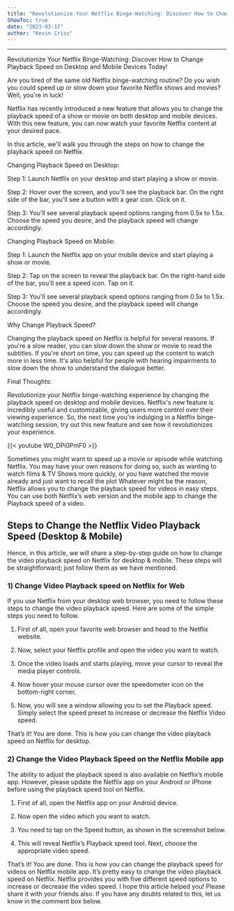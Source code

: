 ```yaml
---
title: "Revolutionize Your Netflix Binge-Watching: Discover How to Change Playback Speed on Desktop and Mobile Devices Today!"
ShowToc: true 
date: "2023-03-17"
author: "Kevin Criss"
---
```

*****
Revolutionize Your Netflix Binge-Watching: Discover How to Change Playback Speed on Desktop and Mobile Devices Today!

Are you tired of the same old Netflix binge-watching routine? Do you wish you could speed up or slow down your favorite Netflix shows and movies? Well, you're in luck!

Netflix has recently introduced a new feature that allows you to change the playback speed of a show or movie on both desktop and mobile devices. With this new feature, you can now watch your favorite Netflix content at your desired pace.

In this article, we'll walk you through the steps on how to change the playback speed on Netflix.

Changing Playback Speed on Desktop:

Step 1: Launch Netflix on your desktop and start playing a show or movie.

Step 2: Hover over the screen, and you'll see the playback bar. On the right side of the bar, you'll see a button with a gear icon. Click on it.

Step 3: You'll see several playback speed options ranging from 0.5x to 1.5x. Choose the speed you desire, and the playback speed will change accordingly.

Changing Playback Speed on Mobile:

Step 1: Launch the Netflix app on your mobile device and start playing a show or movie.

Step 2: Tap on the screen to reveal the playback bar. On the right-hand side of the bar, you'll see a speed icon. Tap on it.

Step 3: You'll see several playback speed options ranging from 0.5x to 1.5x. Choose the speed you desire, and the playback speed will change accordingly.

Why Change Playback Speed?

Changing the playback speed on Netflix is helpful for several reasons. If you're a slow reader, you can slow down the show or movie to read the subtitles. If you're short on time, you can speed up the content to watch more in less time. It's also helpful for people with hearing impairments to slow down the show to understand the dialogue better.

Final Thoughts:

Revolutionize your Netflix binge-watching experience by changing the playback speed on desktop and mobile devices. Netflix's new feature is incredibly useful and customizable, giving users more control over their viewing experience. So, the next time you're indulging in a Netflix binge-watching session, try out this new feature and see how it revolutionizes your experience.

{{< youtube W0_DPi0PmF0 >}} 



Sometimes you might want to speed up a movie or episode while watching Netflix. You may have your own reasons for doing so, such as wanting to watch films & TV Shows more quickly, or you have watched the movie already and just want to recall the plot
Whatever might be the reason, Netflix allows you to change the playback speed for videos in easy steps. You can use both Netflix’s web version and the mobile app to change the Playback speed of a video.

 
## Steps to Change the Netflix Video Playback Speed (Desktop & Mobile)


Hence, in this article, we will share a step-by-step guide on how to change the video playback speed on Netflix for desktop & mobile. These steps will be straightforward; just follow them as we have mentioned.

 
### 1) Change Video Playback speed on Netflix for Web


If you use Netflix from your desktop web browser, you need to follow these steps to change the video playback speed. Here are some of the simple steps you need to follow.
1. First of all, open your favorite web browser and head to the Netflix website.
2. Now, select your Netflix profile and open the video you want to watch.

3. Once the video loads and starts playing, move your cursor to reveal the media player controls.

4. Now hover your mouse cursor over the speedometer icon on the bottom-right corner.

5. Now, you will see a window allowing you to set the Playback speed. Simply select the speed preset to increase or decrease the Netflix Video speed.

That’s it! You are done. This is how you can change the video playback speed on Netflix for desktop.

 
### 2) Change the Video Playback Speed on the Netflix Mobile app


The ability to adjust the playback speed is also available on Netflix’s mobile app. However, please update the Netflix app on your Android or iPhone before using the playback speed tool on Netflix.
1. First of all, open the Netflix app on your Android device.

2. Now open the video which you want to watch.

3. You need to tap on the Speed button, as shown in the screenshot below.

4. This will reveal Netflix’s Playback speed tool. Next, choose the appropriate video speed.

That’s it! You are done. This is how you can change the playback speed for videos on Netflix mobile app.
It’s pretty easy to change the video playback speed on Netflix. Netflix provides you with five different speed options to increase or decrease the video speed. I hope this article helped you! Please share it with your friends also. If you have any doubts related to this, let us know in the comment box below.




